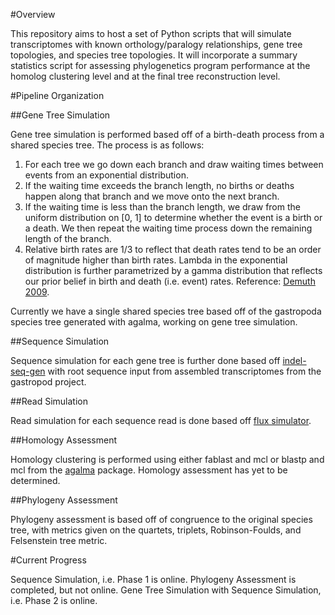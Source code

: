 #Overview

This repository aims to host a set of Python scripts that will simulate transcriptomes with known orthology/paralogy relationships, gene tree topologies, and species tree topologies. It will incorporate a summary statistics script for assessing phylogenetics program performance at the homolog clustering level and at the final tree reconstruction level.

#Pipeline Organization

##Gene Tree Simulation

Gene tree simulation is performed based off of a birth-death process from a shared species tree. The process is as follows:
1. For each tree we go down each branch and draw waiting times between events from an exponential distribution.
2. If the waiting time exceeds the branch length, no births or deaths happen along that branch and we move onto the next branch.
3. If the waiting time is less than the branch length, we draw from the uniform distribution on [0, 1] to determine whether the event is a birth or a death. We then repeat the waiting time process down the remaining length of the branch.
4. Relative birth rates are 1/3 to reflect that death rates tend to be an order of magnitude higher than birth rates. Lambda in the exponential distribution is further parametrized by a gamma distribution that reflects our prior belief in birth and death (i.e. event) rates. Reference: [Demuth 2009](http://www.ncbi.nlm.nih.gov/pubmed/19153999).

Currently we have a single shared species tree based off of the gastropoda species tree generated with agalma, working on gene tree simulation.

##Sequence Simulation

Sequence simulation for each gene tree is further done based off [indel-seq-gen](http://bioinfolab.unl.edu/~cstrope/iSG/) with root sequence input from assembled transcriptomes from the gastropod project.

##Read Simulation

Read simulation for each sequence read is done based off [flux simulator](http://sammeth.net/confluence/display/SIM/1+-+Introduction).

##Homology Assessment

Homology clustering is performed using either fablast and mcl or blastp and mcl from the [agalma](https://bitbucket.org/caseywdunn/agalma) package. Homology assessment has yet to be determined.

##Phylogeny Assessment

Phylogeny assessment is based off of congruence to the original species tree, with metrics given on the quartets, triplets, Robinson-Foulds, and Felsenstein tree metric.

#Current Progress

Sequence Simulation, i.e. Phase 1 is online. Phylogeny Assessment is completed, but not online. Gene Tree Simulation with Sequence Simulation, i.e. Phase 2 is online.